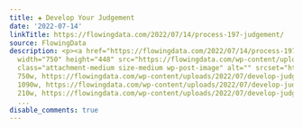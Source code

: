 ```yaml
---
title: ✚ Develop Your Judgement
date: '2022-07-14'
linkTitle: https://flowingdata.com/2022/07/14/process-197-judgement/
source: FlowingData
description: <p><a href="https://flowingdata.com/2022/07/14/process-197-judgement/"><img
  width="750" height="448" src="https://flowingdata.com/wp-content/uploads/2022/07/develop-judgement-750x448.png"
  class="attachment-medium size-medium wp-post-image" alt="" srcset="https://flowingdata.com/wp-content/uploads/2022/07/develop-judgement-750x448.png
  750w, https://flowingdata.com/wp-content/uploads/2022/07/develop-judgement-1090x651.png
  1090w, https://flowingdata.com/wp-content/uploads/2022/07/develop-judgement-210x125.png
  210w, https://flowingdata.com/wp-content/uploads/2022/07/develop-judgement-768x459.png
  ...
disable_comments: true
---
```

<p><a href="https://flowingdata.com/2022/07/14/process-197-judgement/"><img width="750" height="448" src="https://flowingdata.com/wp-content/uploads/2022/07/develop-judgement-750x448.png" class="attachment-medium size-medium wp-post-image" alt="" srcset="https://flowingdata.com/wp-content/uploads/2022/07/develop-judgement-750x448.png 750w, https://flowingdata.com/wp-content/uploads/2022/07/develop-judgement-1090x651.png 1090w, https://flowingdata.com/wp-content/uploads/2022/07/develop-judgement-210x125.png 210w, https://flowingdata.com/wp-content/uploads/2022/07/develop-judgement-768x459.png ...